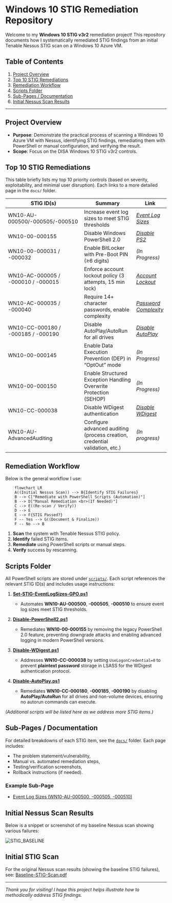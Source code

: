 # Windows 10 STIG Remediation Repository

Welcome to my **Windows 10 STIG v3r2** remediation project! This repository documents how I systematically remediated STIG findings from an initial Tenable Nessus STIG scan on a Windows 10 Azure VM.

## Table of Contents

1. [Project Overview](#project-overview)
2. [Top 10 STIG Remediations](#top-10-stig-remediations)
3. [Remediation Workflow](#remediation-workflow)
4. [Scripts Folder](#scripts-folder)
5. [Sub-Pages / Documentation](#sub-pages--documentation)
6. [Initial Nessus Scan Results](#initial-nessus-scan-results)

---

## Project Overview

- **Purpose**: Demonstrate the practical process of scanning a Windows 10 Azure VM with Nessus, identifying STIG findings, remediating them with PowerShell or manual configuration, and verifying the result.
- **Scope**: Focus on the DISA Windows 10 STIG v3r2 controls.

## Top 10 STIG Remediations

This table briefly lists my top 10 priority controls (based on severity, exploitability, and minimal user disruption). Each links to a more detailed page in the `docs/` folder.

| STIG ID(s)                      | Summary                                                 | Link                                                         |
|---------------------------------|---------------------------------------------------------|--------------------------------------------------------------|
| WN10-AU-000500/-000505/-000510  | Increase event log sizes to meet STIG thresholds        | *[Event Log Sizes](./docs/STIG-EventLogSizes.md)*             |
| WN10-00-000155                  | Disable Windows PowerShell 2.0                          | *[Disable PS2](./docs/STIG-DisablePS2.md)*                                       |
| WN10-00-000031 / -000032        | Enable BitLocker with Pre-Boot PIN (≥6 digits)          | *(In Progress)*                                       |
| WN10-AC-000005 / -000010 / -000015 | Enforce account lockout policy (3 attempts, 15 min lock) | *[Account Lockout](./docs/STIG-AccountLockout.md)*                                    |
| WN10-AC-000035 / -000040        | Require 14+ character passwords, enable complexity      | *[Password Complexity](./docs/STIG-PasswordComplexityRemediation.md)*                                       |
| WN10-CC-000180 / -000185 / -000190 | Disable AutoPlay/AutoRun for all drives               | *[Disable AutoPlay](./docs/STIG-DisableAutoPlay.md)*                                       |
| WN10-00-000145                  | Enable Data Execution Prevention (DEP) in “OptOut” mode | *(In Progress)*                                       |
| WN10-00-000150                  | Enable Structured Exception Handling Overwrite Protection (SEHOP) | *(In Progress)*                       |
| WN10-CC-000038                  | Disable WDigest authentication                          | *[Disable WDigest](./docs/STIG-DisableWDigest.md)*                                       |
| WN10-AU-AdvancedAuditing        | Configure advanced auditing (process creation, credential validation, etc.) | *(In progress)*                |


## Remediation Workflow

Below is the general workflow I use:

```mermaid
    flowchart LR
    A((Initial Nessus Scan)) --> B{Identify STIG Failures}
    B --> C["Remediate with PowerShell Scripts (Automation)"]
    B --> D["Manual Remediation <br>(If Needed)"]
    C --> E((Re-scan / Verify))
    D --> E
    E --> F{STIG Passed?}
    F -- Yes --> G((Document & Finalize))
    F -- No --> B
```

1. **Scan** the system with Tenable Nessus STIG policy.
2. **Identify** failed STIG items.
3. **Remediate** using PowerShell scripts or manual steps.
4. **Verify** success by rescanning.

## Scripts Folder

All PowerShell scripts are stored under [`scripts/`](./scripts). Each script references the relevant STIG ID(s) and includes usage instructions:

1. **[Set-STIG-EventLogSizes-GPO.ps1](./scripts/Set-STIG-EventLogSizes-GPO.ps1)**  
   - Automates **WN10-AU-000500**, **-000505**, **-000510** to ensure event log sizes meet STIG thresholds.

2. **[Disable-PowerShell2.ps1](./scripts/Disable-PowerShell2.ps1)**  
   - Remediates **WN10-00-000155** by removing the legacy PowerShell 2.0 feature, preventing downgrade attacks and enabling advanced logging in modern PowerShell versions.

3. **[Disable-WDigest.ps1](./scripts/Disable-WDigest.ps1)**  
   - Addresses **WN10-CC-000038** by setting `UseLogonCredential=0` to prevent **plaintext password** storage in LSASS for the WDigest authentication protocol.

4. **[Disable-AutoPlay.ps1](./scripts/Disable-AutoPlay.ps1)**  
   - Remediates **WN10-CC-000180**, **-000185**, **-000190** by disabling **AutoPlay/AutoRun** for all drives and non-volume devices, ensuring no autorun commands can execute.

*(Additional scripts will be listed here as we address more STIG items.)*


## Sub-Pages / Documentation

For detailed breakdowns of each STIG item, see the [`docs/`](./docs) folder. Each page includes:
- The problem statement/vulnerability,
- Manual vs. automated remediation steps,
- Testing/verification screenshots,
- Rollback instructions (if needed).

### Example Sub-Page

- [Event Log Sizes (WN10-AU-000500, -000505, -000510)](./docs/STIG-EventLogSizes.md)

## Initial Nessus Scan Results

Below is a snippet or screenshot of my baseline Nessus scan showing various failures:

![STIG_BASELINE](https://github.com/user-attachments/assets/097155d2-f215-487c-a239-03ee1bade8ef)

## Initial STIG Scan
For the original Nessus scan results (showing the baseline STIG failures), see:
[Baseline-STIG-Scan.pdf](./reports/Baseline-STIG-Scan.pdf)


---

*Thank you for visiting! I hope this project helps illustrate how to methodically address STIG findings.*
